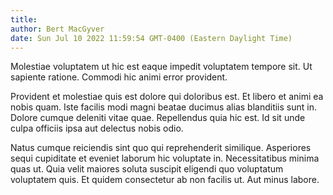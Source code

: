```yaml
---
title: 
author: Bert MacGyver
date: Sun Jul 10 2022 11:59:54 GMT-0400 (Eastern Daylight Time)
---
```

Molestiae voluptatem ut hic est eaque impedit voluptatem tempore sit. Ut sapiente ratione. Commodi hic animi error provident.

 Provident et molestiae quis est dolore qui doloribus est. Et libero et animi ea nobis quam. Iste facilis modi magni beatae ducimus alias blanditiis sunt in. Dolore cumque deleniti vitae quae. Repellendus quia hic est. Id sit unde culpa officiis ipsa aut delectus nobis odio.

 Natus cumque reiciendis sint quo qui reprehenderit similique. Asperiores sequi cupiditate et eveniet laborum hic voluptate in. Necessitatibus minima quas ut. Quia velit maiores soluta suscipit eligendi quo voluptatum voluptatem quis. Et quidem consectetur ab non facilis ut. Aut minus labore.